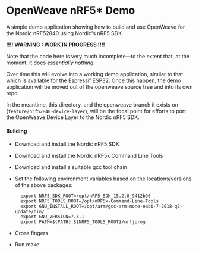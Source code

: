 # OpenWeave nRF5* Demo

A simple demo application showing how to build and use OpenWeave for the Nordic nRF52840 using Nordic's nRF5 SDK.

**!!!! WARNING : WORK IN PROGRESS !!!!**

Note that the code here is very much incomplete&mdash;to the extent that, at the moment, it does *essentially nothing*. 

Over time this will evolve into a working demo application, similar to that which is available for the Espressif ESP32.  Once
this happen, the demo application will be moved out of the openweave source tree and into its own repo. 

In the meantime, this directory, and the openweave branch it exists on (`feature/nrf52840-device-layer`), will be the focal point for efforts to port
the OpenWeave Device Layer to the Nordic nRF5 SDK.

#### Building

* Download and install the Nordic nRF5 SDK


* Download and install the Nordic nRF5x Command Line Tools


* Download and install a suitable gcc tool chain


* Set the following environment variables based on the locations/versions of the above packages:

        export NRF5_SDK_ROOT=/opt/nRF5_SDK_15.2.0_9412b96
        export NRF5_TOOLS_ROOT=/opt/nRF5x-Command-Line-Tools
        export GNU_INSTALL_ROOT=/opt/arm/gcc-arm-none-eabi-7-2018-q2-update/bin/
        export GNU_VERSION=7.3.1
        export PATH=${PATH}:${NRF5_TOOLS_ROOT}/nrfjprog


* Cross fingers

 
* Run make
